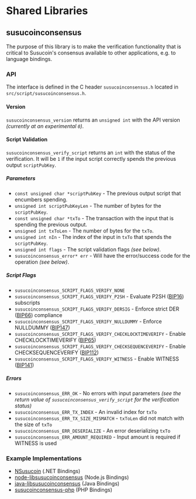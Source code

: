 Shared Libraries
================

## susucoinconsensus

The purpose of this library is to make the verification functionality that is critical to Susucoin's consensus available to other applications, e.g. to language bindings.

### API

The interface is defined in the C header `susucoinconsensus.h` located in  `src/script/susucoinconsensus.h`.

#### Version

`susucoinconsensus_version` returns an `unsigned int` with the API version *(currently at an experimental `0`)*.

#### Script Validation

`susucoinconsensus_verify_script` returns an `int` with the status of the verification. It will be `1` if the input script correctly spends the previous output `scriptPubKey`.

##### Parameters
- `const unsigned char *scriptPubKey` - The previous output script that encumbers spending.
- `unsigned int scriptPubKeyLen` - The number of bytes for the `scriptPubKey`.
- `const unsigned char *txTo` - The transaction with the input that is spending the previous output.
- `unsigned int txToLen` - The number of bytes for the `txTo`.
- `unsigned int nIn` - The index of the input in `txTo` that spends the `scriptPubKey`.
- `unsigned int flags` - The script validation flags *(see below)*.
- `susucoinconsensus_error* err` - Will have the error/success code for the operation *(see below)*.

##### Script Flags
- `susucoinconsensus_SCRIPT_FLAGS_VERIFY_NONE`
- `susucoinconsensus_SCRIPT_FLAGS_VERIFY_P2SH` - Evaluate P2SH ([BIP16](https://github.com/susucoin/bips/blob/master/bip-0016.mediawiki)) subscripts
- `susucoinconsensus_SCRIPT_FLAGS_VERIFY_DERSIG` - Enforce strict DER ([BIP66](https://github.com/susucoin/bips/blob/master/bip-0066.mediawiki)) compliance
- `susucoinconsensus_SCRIPT_FLAGS_VERIFY_NULLDUMMY` - Enforce NULLDUMMY ([BIP147](https://github.com/susucoin/bips/blob/master/bip-0147.mediawiki))
- `susucoinconsensus_SCRIPT_FLAGS_VERIFY_CHECKLOCKTIMEVERIFY` - Enable CHECKLOCKTIMEVERIFY ([BIP65](https://github.com/susucoin/bips/blob/master/bip-0065.mediawiki))
- `susucoinconsensus_SCRIPT_FLAGS_VERIFY_CHECKSEQUENCEVERIFY` - Enable CHECKSEQUENCEVERIFY ([BIP112](https://github.com/susucoin/bips/blob/master/bip-0112.mediawiki))
- `susucoinconsensus_SCRIPT_FLAGS_VERIFY_WITNESS` - Enable WITNESS ([BIP141](https://github.com/susucoin/bips/blob/master/bip-0141.mediawiki))

##### Errors
- `susucoinconsensus_ERR_OK` - No errors with input parameters *(see the return value of `susucoinconsensus_verify_script` for the verification status)*
- `susucoinconsensus_ERR_TX_INDEX` - An invalid index for `txTo`
- `susucoinconsensus_ERR_TX_SIZE_MISMATCH` - `txToLen` did not match with the size of `txTo`
- `susucoinconsensus_ERR_DESERIALIZE` - An error deserializing `txTo`
- `susucoinconsensus_ERR_AMOUNT_REQUIRED` - Input amount is required if WITNESS is used

### Example Implementations
- [NSusucoin](https://github.com/NicolasDorier/NSusucoin/blob/master/NSusucoin/Script.cs#L814) (.NET Bindings)
- [node-libsusucoinconsensus](https://github.com/bitpay/node-libsusucoinconsensus) (Node.js Bindings)
- [java-libsusucoinconsensus](https://github.com/dexX7/java-libsusucoinconsensus) (Java Bindings)
- [susucoinconsensus-php](https://github.com/Bit-Wasp/susucoinconsensus-php) (PHP Bindings)
